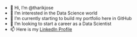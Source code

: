- 👋 Hi, I’m @tharikjose
- 👀 I’m interested in the Data Science world
- 🌱 I’m currently starting to build my portfolio here in GitHub
- 💞️ I’m looking to start a career as a Data Scientist
- 📫 Here is my [LinkedIn Profile](https://www.linkedin.com/in/tharik-jose-sorrino-dos-reis-b83a04127/)

<!---
tharikjose/tharikjose is a ✨ special ✨ repository because its `README.md` (this file) appears on your GitHub profile.
You can click the Preview link to take a look at your changes.
--->
